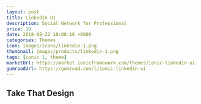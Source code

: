 ```yaml
---
layout: post
title: LinkedIn UI
description: Social Network for Professional
price: 18
date: 2018-08-22 10:08:18 +0800
categories: Themes
icon: images/icons/linkedin-1.png
thumbnail: images/products/linkedin-1.png
tags: [ionic 1, theme]
marketUrl: https://market.ionicframework.com/themes/ionic-linkedin-ui
gumroadUrl: https://gumroad.com/l/ionic-linkedin-ui
---
```


## Take That Design
